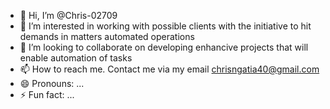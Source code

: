 - 👋 Hi, I’m @Chris-02709
- 👀 I’m interested in working with possible clients with the initiative to hit demands in matters automated operations
- 💞️ I’m looking to collaborate on developing enhancive projects that will enable automation of tasks
- 📫 How to reach me. Contact me via my email chrisngatia40@gmail.com
- 😄 Pronouns: ...
- ⚡ Fun fact: ...

<!---
Chris-02709/Chris-02709 is a ✨ special ✨ repository because its `README.md` (this file) appears on your GitHub profile.
You can click the Preview link to take a look at your changes.
--->
